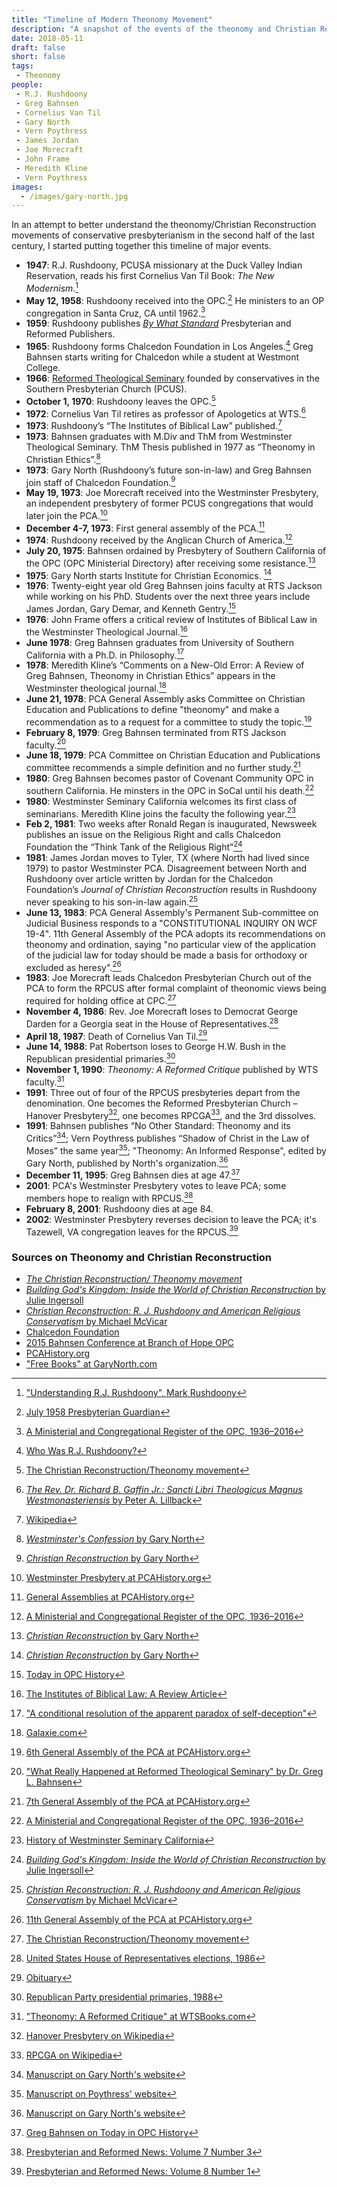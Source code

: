 ```yaml
---
title: "Timeline of Modern Theonomy Movement"
description: "A snapshot of the events of the theonomy and Christian Reconstruction movement from 1947 to 2001."
date: 2018-05-11
draft: false
short: false
tags:
 - Theonomy
people:
 - R.J. Rushdoony
 - Greg Bahnsen
 - Cornelius Van Til
 - Gary North
 - Vern Poythress
 - James Jordan
 - Joe Morecraft
 - John Frame
 - Meredith Kline
 - Vern Poythress
images:
  - /images/gary-north.jpg
---
```


In an attempt to better understand the theonomy/Christian Reconstruction movements of conservative presbyterianism in the second half of the last century, I started putting together this timeline of major events.

* __1947__: R.J. Rushdoony, PCUSA missionary at the Duck Valley Indian Reservation, reads his first Cornelius Van Til Book: _The New Modernism_.[^new-modernism]
* __May 12, 1958__: Rushdoony received into the OPC.[^opc] He ministers to an OP congregation in Santa Cruz, CA until 1962.[^opc-directory]
* __1959__: Rushdoony publishes [_By What Standard_](https://chalcedon.edu/store/39973-by-what-standard) Presbyterian and Reformed Publishers.
* __1965__: Rushdoony forms Chalcedon Foundation in Los Angeles.[^chalcedon] Greg Bahnsen starts writing for Chalcedon while a student at Westmont College.
* __1966__: [Reformed Theological Seminary](https://en.wikipedia.org/wiki/Reformed_Theological_Seminary) founded by conservatives in the Southern Presbyterian Church (PCUS).
* __October 1, 1970__: Rushdoony leaves the OPC.[^watson]
* __1972__: Cornelius Van Til retires as professor of Apologetics at WTS.[^os]
* __1973__: Rushdoony’s “The Institutes of Biblical Law” published.[^institutes]
* __1973__: Bahnsen graduates with M.Div and ThM from Westminster Theological Seminary. ThM Thesis published in 1977 as “Theonomy in Christian Ethics”.[^westminsters-confession]
* __1973__: Gary North (Rushdoony’s future son-in-law) and Greg Bahnsen join staff of Chalcedon Foundation.[^christian-reconstruction]
* __May 19, 1973__: Joe Morecraft received into the Westminster Presbytery, an independent presbytery of former PCUS congregations that would later join the PCA.[^pcahistory]
* __December 4-7, 1973__: First general assembly of the PCA.[^firstga]
* __1974__: Rushdoony received by the Anglican Church of America.[^opc-directory]
* __July 20, 1975__: Bahnsen ordained by Presbytery of Southern California of the OPC (OPC Ministerial Directory) after receiving some resistance.[^christian-reconstruction]
* __1975__: Gary North starts Institute for Christian Economics.
[^christian-reconstruction]
* __1976__: Twenty-eight year old Greg Bahnsen joins faculty at RTS Jackson while working on his PhD. Students over the next three years include James Jordan, Gary Demar, and Kenneth Gentry.[^76]
* __1976__: John Frame offers a critical review of Institutes of Biblical Law in the Westminster Theological Journal.[^journal]
* __June 1978__: Greg Bahnsen graduates from University of Southern California with a Ph.D. in Philosophy.[^phd]
* __1978__: Meredith Kline’s “Comments on a New-Old Error: A Review of Greg Bahnsen, Theonomy in Christian Ethics” appears in the Westminster theological journal.[^kline]
* __June 21, 1978__: PCA General Assembly asks Committee on Christian Education and Publications to define "theonomy" and make a recommendation as to a request for a committee to study the topic.[^78ga]
* __February 8, 1979__: Greg Bahnsen terminated from RTS Jackson faculty.[^terminated]
* __June 18, 1979__: PCA Committee on Christian Education and Publications committee recommends a simple definition and no further study.[^79ga]
* __1980__: Greg Bahnsen becomes pastor of Covenant Community OPC in southern California. He minsters in the OPC in SoCal until his death.[^opc-directory]
* __1980__: Westminster Seminary California welcomes its first class of seminarians. Meredith Kline joins the faculty the following year.[^wsc]
* __Feb 2, 1981__: Two weeks after Ronald Regan is inaugurated, Newsweek publishes an issue on the Religious Right and calls Chalcedon Foundation the “Think Tank of the Religious Right”[^newsweek]
* __1981__: James Jordan moves to Tyler, TX (where North had lived since 1979) to pastor Westminster PCA. Disagreement between North and Rushdoony over article written by Jordan for the Chalcedon Foundation’s _Journal of Christian Reconstruction_ results in Rushdoony never speaking to his son-in-law again.[^mcvicar]
* __June 13, 1983__: PCA General Assembly's Permanent Sub-committee on Judicial Business responds to a "CONSTITUTIONAL INQUIRY ON WCF 19-4". 11th General Assembly of the PCA adopts its recommendations on theonomy and ordination, saying "no particular view of the application of the judicial law for today should be made a basis for orthodoxy or excluded as heresy".[^83ga]
* __1983__: Joe Morecraft leads Chalcedon Presbyterian Church out of the PCA to form the RPCUS after formal complaint of theonomic views being required for holding office at CPC.[^watson]
* __November 4, 1986__: Rev. Joe Morecraft loses to Democrat George Darden for a Georgia seat in the House of Representatives.[^darden]
* __April 18, 1987__: Death of Cornelius Van Til.[^obit]
* __June 14, 1988__: Pat Robertson loses to George H.W. Bush in the Republican presidential primaries.[^1988primary]
* __November 1, 1990__: _Theonomy: A Reformed Critique_ published  by WTS faculty.[^wtsbooks]
* __1991__: Three out of four of the RPCUS presbyteries depart from the denomination. One becomes the Reformed Presbyterian Church – Hanover Presbytery[^hanover], one becomes RPCGA[^rpcga], and the 3rd dissolves.
* __1991__: Bahnsen publishes “No Other Standard: Theonomy and its Critics”[^noother]; Vern Poythress publishes “Shadow of Christ in the Law of Moses” the same year[^shadow]; "Theonomy: An Informed Response", edited by Gary North, published by North's organization.[^informed]
* __December 11, 1995__: Greg Bahnsen dies at age 47.[^bahnsendeath]
* __2001__: PCA's Westminster Presbytery votes to leave PCA; some members hope to realign with RPCUS.[^2001]
* __February 8, 2001__: Rushdoony dies at age 84.
* __2002__: Westminster Presbytery reverses decision to leave the PCA; it's Tazewell, VA congregation leaves for the RPCUS.[^2002]

[^new-modernism]: ["Understanding R.J. Rushdoony", Mark Rushdoony](https://www.youtube.com/watch?v=BQfK_5L82IQ)
[^opc]: [July 1958 Presbyterian Guardian](https://www.opc.org/cfh/guardian/Volume_27/1958-07-15.pdf)
[^opc-directory]: [A Ministerial and Congregational Register of the OPC, 1936–2016](https://store.opc.org/ProductDetails.asp?ProductCode=H-Ministerial-Register)
[^chalcedon]: [Who Was R.J. Rushdoony?](https://chalcedon.edu/about/who-was-r-j-rushdoony)
[^watson]: [The Christian Reconstruction/Theonomy movement](http://www.christianstudylibrary.org/files/pub/20150811%20-%20WatsonDK_The%20Christian%20Reconstruction%20-%20Theonomy%20Movement.pdf)
[^os]: [_The Rev. Dr. Richard B. Gaffin Jr.: Sancti Libri Theologicus Magnus Westmonasteriensis_ by Peter A. Lillback](http://www.opc.org/os.html?article_id=273&pfriendly=Y)
[^institutes]: [Wikipedia](https://en.wikipedia.org/wiki/The_Institutes_of_Biblical_Law)
[^westminsters-confession]: [_Westminster's Confession_ by Gary North](https://www.garynorth.com/freebooks/docs/pdf/westministers_confession.pdf)
[^christian-reconstruction]: [_Christian Reconstruction_ by Gary North](https://www.garynorth.com/freebooks/docs/pdf/christian_reconstruction.pdf)
[^pcahistory]: [Westminster Presbytery at PCAHistory.org](http://pcahistory.org/findingaids/presbyteriesNZ/westminster.html)
[^firstga]: [General Assemblies at PCAHistory.org](http://www.pcahistory.org/ga/index.html#1)
[^76]: [Today in OPC History](http://opc.org/today.html?history_id=644)
[^journal]: [The Institutes of Biblical Law: A Review Article](https://frame-poythress.org/the-institutes-of-biblical-law-a-review-article/)
[^phd]: ["A conditional resolution of the apparent paradox of self-deception"](http://digitallibrary.usc.edu/cdm/ref/collection/p15799coll3/id/388025)
[^kline]: [Galaxie.com](http://www.galaxie.com/article/wtj41-1-11)
[^obit]: [Obituary](http://www.vantil.info/articles/obituary.html)
[^78ga]: [6th General Assembly of the PCA at PCAHistory.org](http://www.pcahistory.org/ga/6th_pcaga_1978.pdf)
[^terminated]: ["What Really Happened at Reformed Theological Seminary" by Dr. Greg L. Bahnsen](https://americanvision.org/11827/greg-bahnsen-what-really-happened-at-reformed-theological-seminary-rts/)
[^79ga]:  [7th General Assembly of the PCA at PCAHistory.org](http://pcahistory.org/pca/2-555.html)
[^83ga]:  [11th General Assembly of the PCA at PCAHistory.org](http://www.pcahistory.org/ga/11th_pcaga_1983.pdf)
[^wsc]: [History of Westminster Seminary California](https://www.wscal.edu/about-wsc/history)
[^1988primary]: [Republican Party presidential primaries, 1988](https://en.wikipedia.org/wiki/Republican_Party_presidential_primaries,_1988)
[^newsweek]: [_Building God's Kingdom: Inside the World of Christian Reconstruction_ by Julie Ingersoll](https://amzn.to/2IavxOD)
[^wtsbooks]: ["Theonomy: A Reformed Critique" at WTSBooks.com](https://www.wtsbooks.com/theonomy-barker-9780310521716)
[^darden]: [United States House of Representatives elections, 1986](https://en.wikipedia.org/wiki/United_States_House_of_Representatives_elections,_1986)
[^hanover]: [Hanover Presbytery on Wikipedia](https://en.wikipedia.org/wiki/Reformed_Presbyterian_Church_%E2%80%93_Hanover_Presbytery)
[^rpcga]: [RPCGA on Wikipedia](https://en.wikipedia.org/wiki/Reformed_Presbyterian_Church_General_Assembly)
[^noother]: [Manuscript on Gary North's website](https://www.garynorth.com/freebooks/docs/pdf/no_other_standard.pdf)
[^shadow]: [Manuscript on Poythress' website](https://frame-poythress.org/ebooks/the-shadow-of-christ-in-the-law-of-moses/)
[^informed]: [Manuscript on Gary North's website](https://www.garynorth.com/freebooks/docs/pdf/theonomy_an_informed_response.pdf)
[^bahnsendeath]: [Greg Bahnsen on Today in OPC History](http://opc.org/today.html?history_id=644)
[^2001]: [Presbyterian and Reformed News: Volume 7 Number 3](http://www.presbyteriannews.org/volumes/v7/3/pr7-3.pdf)
[^2002]: [Presbyterian and Reformed News: Volume 8 Number 1](http://www.presbyteriannews.org/volumes/v8/1/pr31.pdf)
[^mcvicar]: [_Christian Reconstruction: R. J. Rushdoony and American Religious Conservatism_ by Michael McVicar](https://amzn.to/2KgylXf)



### Sources on Theonomy and Christian Reconstruction

* [_The Christian Reconstruction/
Theonomy movement_](http://www.christianstudylibrary.org/files/pub/20150811%20-%20WatsonDK_The%20Christian%20Reconstruction%20-%20Theonomy%20Movement.pdf)
* [_Building God's Kingdom: Inside the World of Christian Reconstruction_ by Julie Ingersoll](https://amzn.to/2IavxOD)
* [_Christian Reconstruction: R. J. Rushdoony and American Religious Conservatism_ by Michael McVicar](https://amzn.to/2KgylXf)
* [Chalcedon Foundation](https://chalcedon.edu/about/who-was-r-j-rushdoony)
* [2015 Bahnsen Conference at Branch of Hope OPC](https://www.youtube.com/watch?v=AFmOzUbO4DI&list=PL9oMpgMQ3_o92RtFaQsxWS_ed5acTGaz0)
* [PCAHistory.org](http://www.pcahistory.org/)
* ["Free Books" at GaryNorth.com](http://www.garynorth.com/freebooks/sidefrm2.htm)

